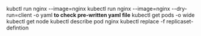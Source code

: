  kubctl run nginx --image=nginx
 kubectl run nginx --image=nginx --dry-run=client -o yaml **to check pre-written yaml file**
 kubectl get pods -o wide 
 kubectl get node
 kubectl describe pod nginx
 kubectl replace -f replicaset-defintion